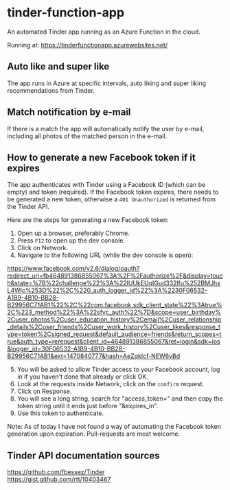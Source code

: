 # tinder-function-app
An automated Tinder app running as an Azure Function in the cloud.

Running at: https://tinderfunctionapp.azurewebsites.net/

## Auto like and super like

The app runs in Azure at specific intervals, auto liking and super liking recommendations from Tinder.

## Match notification by e-mail

If there is a match the app will automatically notify the user by e-mail, including all photos of the matched person in the e-mail.

## How to generate a new Facebook token if it expires

The app authenticates with Tinder using a Facebook ID (which can be empty) and token (required). If the Facebook token expires, there needs to be generated a new token, otherwise a <code>401 Unauthorized</code> is returned from the Tinder API.

Here are the steps for generating a new Facebook token:

1. Open up a browser, preferably Chrome.
2. Press <code>F12</code> to open up the dev console.
3. Click on Network.
4. Navigate to the following URL (while the dev console is open):

https://www.facebook.com/v2.6/dialog/oauth?redirect_uri=fb464891386855067%3A%2F%2Fauthorize%2F&display=touch&state=%7B%22challenge%22%3A%22IUUkEUqIGud332lfu%252BMJhxL4Wlc%253D%22%2C%220_auth_logger_id%22%3A%2230F06532-A1B9-4B10-BB28-B29956C71AB1%22%2C%22com.facebook.sdk_client_state%22%3Atrue%2C%223_method%22%3A%22sfvc_auth%22%7D&scope=user_birthday%2Cuser_photos%2Cuser_education_history%2Cemail%2Cuser_relationship_details%2Cuser_friends%2Cuser_work_history%2Cuser_likes&response_type=token%2Csigned_request&default_audience=friends&return_scopes=true&auth_type=rerequest&client_id=464891386855067&ret=login&sdk=ios&logger_id=30F06532-A1B9-4B10-BB28-B29956C71AB1&ext=1470840777&hash=AeZqkIcf-NEW6vBd

5. You will be asked to allow Tinder access to your Facebook account, log in if you haven't done that already or click OK.
6. Look at the requests inside Network, click on the <code>confirm</code> request.
7. Click on Response.
8. You will see a long string, search for "access_token=" and then copy the token string until it ends just before "&expires_in".
9. Use this token to authenticate.

Note: As of today I have not found a way of automating the Facebook token generation upon expiration. Pull-requests are most welcome.

## Tinder API documentation sources

https://github.com/fbessez/Tinder
<br/>
https://gist.github.com/rtt/10403467